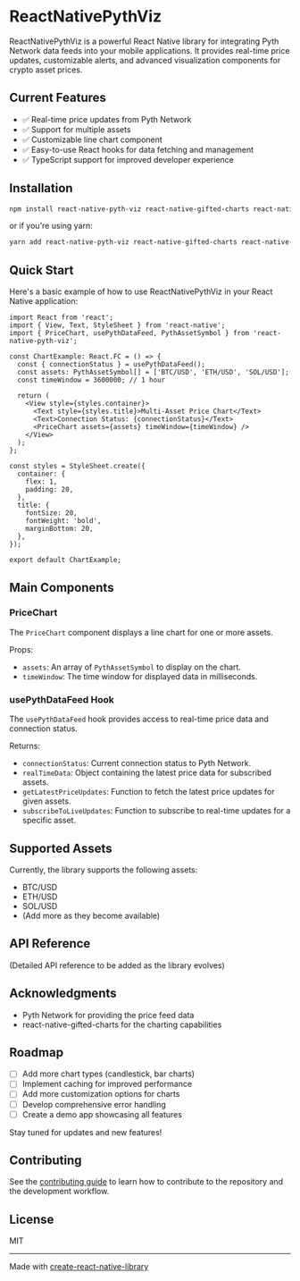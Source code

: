 # ReactNativePythViz

ReactNativePythViz is a powerful React Native library for integrating Pyth Network data feeds into your mobile applications. It provides real-time price updates, customizable alerts, and advanced visualization components for crypto asset prices.


## Current Features

- ✅ Real-time price updates from Pyth Network
- ✅ Support for multiple assets
- ✅ Customizable line chart component
- ✅ Easy-to-use React hooks for data fetching and management
- ✅ TypeScript support for improved developer experience

## Installation

```bash
npm install react-native-pyth-viz react-native-gifted-charts react-native-linear-gradient
```

or if you're using yarn:

```bash
yarn add react-native-pyth-viz react-native-gifted-charts react-native-linear-gradient
```

## Quick Start

Here's a basic example of how to use ReactNativePythViz in your React Native application:

```tsx
import React from 'react';
import { View, Text, StyleSheet } from 'react-native';
import { PriceChart, usePythDataFeed, PythAssetSymbol } from 'react-native-pyth-viz';

const ChartExample: React.FC = () => {
  const { connectionStatus } = usePythDataFeed();
  const assets: PythAssetSymbol[] = ['BTC/USD', 'ETH/USD', 'SOL/USD'];
  const timeWindow = 3600000; // 1 hour

  return (
    <View style={styles.container}>
      <Text style={styles.title}>Multi-Asset Price Chart</Text>
      <Text>Connection Status: {connectionStatus}</Text>
      <PriceChart assets={assets} timeWindow={timeWindow} />
    </View>
  );
};

const styles = StyleSheet.create({
  container: {
    flex: 1,
    padding: 20,
  },
  title: {
    fontSize: 20,
    fontWeight: 'bold',
    marginBottom: 20,
  },
});

export default ChartExample;
```

## Main Components

### PriceChart

The `PriceChart` component displays a line chart for one or more assets.

Props:
- `assets`: An array of `PythAssetSymbol` to display on the chart.
- `timeWindow`: The time window for displayed data in milliseconds.

### usePythDataFeed Hook

The `usePythDataFeed` hook provides access to real-time price data and connection status.

Returns:
- `connectionStatus`: Current connection status to Pyth Network.
- `realTimeData`: Object containing the latest price data for subscribed assets.
- `getLatestPriceUpdates`: Function to fetch the latest price updates for given assets.
- `subscribeToLiveUpdates`: Function to subscribe to real-time updates for a specific asset.

## Supported Assets

Currently, the library supports the following assets:
- BTC/USD
- ETH/USD
- SOL/USD
- (Add more as they become available)

## API Reference

(Detailed API reference to be added as the library evolves)

## Acknowledgments

- Pyth Network for providing the price feed data
- react-native-gifted-charts for the charting capabilities

## Roadmap

- [ ] Add more chart types (candlestick, bar charts)
- [ ] Implement caching for improved performance
- [ ] Add more customization options for charts
- [ ] Develop comprehensive error handling
- [ ] Create a demo app showcasing all features

Stay tuned for updates and new features!


## Contributing

See the [contributing guide](CONTRIBUTING.md) to learn how to contribute to the repository and the development workflow.

## License

MIT

---

Made with [create-react-native-library](https://github.com/callstack/react-native-builder-bob)
